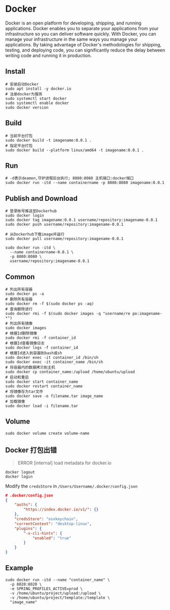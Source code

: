 # Docker

Docker is an open platform for developing, shipping, and running applications. Docker enables you to separate your applications from your infrastructure so you can deliver software quickly. With Docker, you can manage your infrastructure in the same ways you manage your applications. By taking advantage of Docker's methodologies for shipping, testing, and deploying code, you can significantly reduce the delay between writing code and running it in production.

## Install

```shell
# 安装启动Docker
sudo apt install -y docker.io
# 注册docker为服务
sudo systemctl start docker
sudo systemctl enable docker
sudo docker version
```

## Build

```shell
# 当前平台打包
sudo docker build -t imagename:0.0.1 .
# 指定平台打包
sudo docker build --platform linux/amd64 -t imagename:0.0.1 .
```

## Run

```shell
# -d表示deamon,守护进程后台执行; 8080:8080 主机端口:docker端口
sudo docker run -itd --name containername -p 8080:8080 imagename:0.0.1
```

## Publish and Download

```shell
# 登录帐号推送至Dockerhub
sudo docker login
sudo docker tag imagename:0.0.1 username/repository:imagename-0.0.1
sudo docker push username/repository:imagename-0.0.1

# 从Dockerhub下载image并运行
sudo docker pull username/repository:imagename-0.0.1

sudo docker run -itd \
  --name containername-0.0.1 \
  -p 8080:8080 \
  username/repository:imagename-0.0.1
```

## Common

```shell
# 列出所有容器
sudo docker ps -a
# 删除所有容器
sudo docker rm -f $(sudo docker ps -aq)
# 查询删除进行
sudo docker rmi -f $(sudo docker images -q "username/re po:imagename-*")
# 列出所有镜像
sudo docker images
# 根据Id删除镜像
sudo docker rmi -f container_id
# 根据Id查看镜像日志
sudo docker logs -f container_id
# 根据Id进入到容器到bash或sh
sudo docker exec -it container_id /bin/sh
sudo docker exec -it container_name /bin/sh
# 将容器内的数据拷贝到主机
sudo docker cp container_name:/upload /home/ubuntu/upload
# 启动和重启
sudo docker start container_name
sudo docker restart container_name
# 将镜像存为tar文件
sudo docker save -o filename.tar image_name
# 加载镜像
sudo docker load -i filename.tar
```

## Volume

```shell
sudo docker volume create volume-name
```

## Docker 打包出错

> ERROR [internal] load metadata for docker.io

```shell
docker logout
docker login
```

Modify the `credsStore` in `/Users/Username/.docker/config.json `

```json
# .docker/config.json 
{
	"auths": {
		"https://index.docker.io/v1/": {}
	},
	"credsStore": "osxkeychain",
	"currentContext": "desktop-linux",
	"plugins": {
		"-x-cli-hints": {
			"enabled": "true"
		}
	}
}
```

## Example

```shell
sudo docker run -itd --name "container_name" \
  -p 8020:8020 \
  -e SPRING_PROFILES_ACTIVE=prod \
  -v /home/ubuntu/project/upload:/upload \
  -v /home/ubuntu/project/template:/template \
  "image_name"
```
